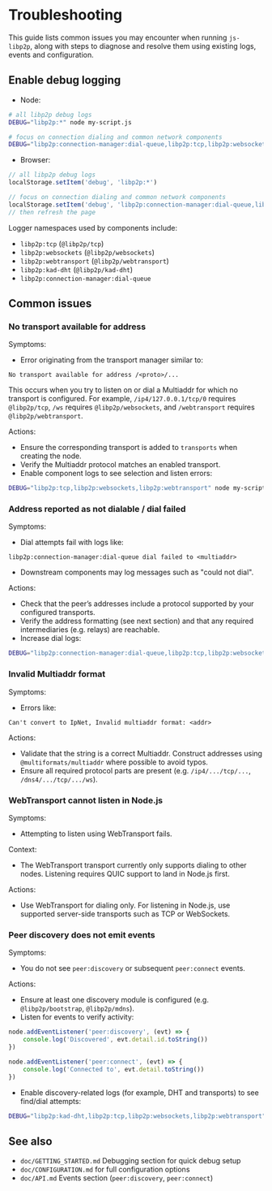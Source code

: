 # Troubleshooting

This guide lists common issues you may encounter when running `js-libp2p`, along with steps to diagnose and resolve them using existing logs, events and configuration.

## Enable debug logging

- Node:

```bash
# all libp2p debug logs
DEBUG="libp2p:*" node my-script.js

# focus on connection dialing and common network components
DEBUG="libp2p:connection-manager:dial-queue,libp2p:tcp,libp2p:websockets,libp2p:webtransport,libp2p:kad-dht" node my-script.js
```

- Browser:

```js
// all libp2p debug logs
localStorage.setItem('debug', 'libp2p:*')

// focus on connection dialing and common network components
localStorage.setItem('debug', 'libp2p:connection-manager:dial-queue,libp2p:websockets,libp2p:webtransport,libp2p:kad-dht')
// then refresh the page
```

Logger namespaces used by components include:

- `libp2p:tcp` (`@libp2p/tcp`)
- `libp2p:websockets` (`@libp2p/websockets`)
- `libp2p:webtransport` (`@libp2p/webtransport`)
- `libp2p:kad-dht` (`@libp2p/kad-dht`)
- `libp2p:connection-manager:dial-queue`

## Common issues

### No transport available for address

Symptoms:

- Error originating from the transport manager similar to:

```text
No transport available for address /<proto>/...
```

This occurs when you try to listen on or dial a Multiaddr for which no transport is configured. For example, `/ip4/127.0.0.1/tcp/0` requires `@libp2p/tcp`, `/ws` requires `@libp2p/websockets`, and `/webtransport` requires `@libp2p/webtransport`.

Actions:

- Ensure the corresponding transport is added to `transports` when creating the node.
- Verify the Multiaddr protocol matches an enabled transport.
- Enable component logs to see selection and listen errors:

```bash
DEBUG="libp2p:tcp,libp2p:websockets,libp2p:webtransport" node my-script.js
```

### Address reported as not dialable / dial failed

Symptoms:

- Dial attempts fail with logs like:

```text
libp2p:connection-manager:dial-queue dial failed to <multiaddr>
```

- Downstream components may log messages such as "could not dial".

Actions:

- Check that the peer’s addresses include a protocol supported by your configured transports.
- Verify the address formatting (see next section) and that any required intermediaries (e.g. relays) are reachable.
- Increase dial logs:

```bash
DEBUG="libp2p:connection-manager:dial-queue,libp2p:tcp,libp2p:websockets,libp2p:webtransport" node my-script.js
```

### Invalid Multiaddr format

Symptoms:

- Errors like:

```text
Can't convert to IpNet, Invalid multiaddr format: <addr>
```

Actions:

- Validate that the string is a correct Multiaddr. Construct addresses using `@multiformats/multiaddr` where possible to avoid typos.
- Ensure all required protocol parts are present (e.g. `/ip4/.../tcp/...`, `/dns4/.../tcp/.../ws`).

### WebTransport cannot listen in Node.js

Symptoms:

- Attempting to listen using WebTransport fails.

Context:

- The WebTransport transport currently only supports dialing to other nodes. Listening requires QUIC support to land in Node.js first.

Actions:

- Use WebTransport for dialing only. For listening in Node.js, use supported server-side transports such as TCP or WebSockets.

### Peer discovery does not emit events

Symptoms:

- You do not see `peer:discovery` or subsequent `peer:connect` events.

Actions:

- Ensure at least one discovery module is configured (e.g. `@libp2p/bootstrap`, `@libp2p/mdns`).
- Listen for events to verify activity:

```ts
node.addEventListener('peer:discovery', (evt) => {
	console.log('Discovered', evt.detail.id.toString())
})

node.addEventListener('peer:connect', (evt) => {
	console.log('Connected to', evt.detail.toString())
})
```

- Enable discovery-related logs (for example, DHT and transports) to see find/dial attempts:

```bash
DEBUG="libp2p:kad-dht,libp2p:tcp,libp2p:websockets,libp2p:webtransport" node my-script.js
```

## See also

- `doc/GETTING_STARTED.md` Debugging section for quick debug setup
- `doc/CONFIGURATION.md` for full configuration options
- `doc/API.md` Events section (`peer:discovery`, `peer:connect`) 
